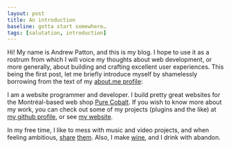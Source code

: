 ```yaml
---
layout: post
title: An introduction
baseline: gotta start somewhere…
tags: [salutation, introduction]
---
```


Hi! My name is Andrew Patton, and this is my blog. I hope to use it as a rostrum from which I will voice my thoughts about web development, or more generally, about building and crafting excellent user experiences. This being the first post, let me briefly introduce myself by shamelessly borrowing from the text of my [about.me profile][]:

  [about.me profile]: http://about.me/andrewpatton "Feel free to check it out; it’s a good profile"

I am a website programmer and developer. I build pretty great websites for the Montréal-based web shop [Pure Cobalt][]. If you wish to know more about my work, you can check out some of my projects (plugins and the like) at [my github profile][github], or see [my website][].

  [Pure Cobalt]: http//www.purecobalt.com
  [github]: http://github.com/acusti "Mostly WordPress plugins as of today"
  [my website]: http://acusti.ca "Includes a list of most of the websites I have built"

In my free time, I like to mess with music and video projects, and when feeling ambitious, [share][myspace] [them][youtube]. Also, I make [wine][], and I drink with abandon.

  [myspace]: http://www.myspace.com/beesallover "Myspace. Perhaps the music shows promise, but it’s mostly pretty rough. Or honest, if you’d like."
  [youtube]: http://www.youtube.com/user/waveweaverjr "Youtube. I’m most proud of “freedom reruns”"
  [wine]: https://twitter.com/wyattjaster/status/152977050486050816 "The strawberry wine was tasty"